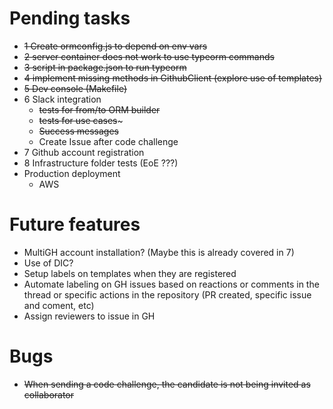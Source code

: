 # Pending tasks
- ~~1 Create ormconfig.js to depend on env vars~~
- ~~2 server container does not work to use typeorm commands~~
- ~~3 script in package.json to run typeorm~~
- ~~4 implement missing methods in GithubClient (explore use of templates)~~
- ~~5 Dev console (Makefile)~~
- 6 Slack integration
    - ~~tests for from/to ORM builder~~
    - ~~tests for use cases~~~
    - ~~Success messages~~
    - Create Issue after code challenge
- 7 Github account registration
- 8 Infrastructure folder tests (EoE ???)
- Production deployment
    - AWS


# Future features
- MultiGH account installation? (Maybe this is already covered in 7)
- Use of DIC?
- Setup labels on templates when they are registered
- Automate labeling on GH issues based on reactions or comments in the thread or specific actions in the repository (PR created, specific issue and coment, etc)
- Assign reviewers to issue in GH

# Bugs
- ~~When sending a code challenge, the candidate is not being invited as collaborator~~